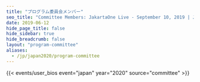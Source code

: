```yaml
---
title: "プログラム委員会メンバー"
seo_title: "Committee Members: JakartaOne Live - September 10, 2019 | Jakarta EE Software | Cloud Native"
date: 2019-06-12
hide_page_title: false
hide_sidebar: true
hide_breadcrumb: false
layout: "program-committee"
aliases:
  - /jp/japan2020/program-committee
---
```


{{< events/user_bios event="japan" year="2020"  source="committee" >}}
